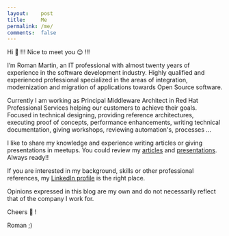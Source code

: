 ```yaml
---
layout:    post
title:     Me
permalink: /me/
comments:  false
---
```


Hi :open_hands: !!! Nice to meet you :blush: !!!

I’m Roman Martin, an IT professional with almost twenty years of experience in the software development industry.
Highly qualified and experienced professional specialized in the areas of integration, modernization
and migration of applications towards Open Source software.

Currently I am working as Principal Middleware Architect in Red Hat Professional Services helping our customers to
achieve their goals. Focused in technical designing, providing reference architectures, executing proof of concepts,
performance enhancements, writing technical documentation, giving workshops, reviewing automation's, processes ... 

I like to share my knowledge and experience writing articles or giving presentations in meetups. You could
review my [articles](/articles) and [presentations](/meetups). Always ready!!

If you are interested in my background, skills or other professional references,
my [LinkedIn profile](https://www.linkedin.com/in/jromanmartin/) is the right place.

Opinions expressed in this blog are my own and do not necessarily reflect that of the company I work for.

Cheers :beers: ! 

Roman ;)
